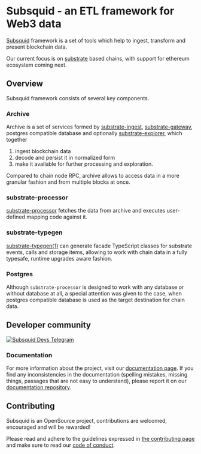 # Subsquid - an ETL framework for Web3 data

[Subsquid](https://subsquid.io/) framework is a set of tools which help
to ingest, transform and present blockchain data.

Our current focus is on [substrate](https://substrate.io) based chains,
with support for ethereum ecosystem coming next.

## Overview

Subsquid framework consists of several key components.

### Archive

Archive is a set of services formed by [substrate-ingest](substrate-ingest),
[substrate-gateway](https://github.com/subsquid/archive-gateway), postgres compatible database
and optionally [substrate-explorer](substrate-explorer), which together

1. ingest blockchain data
2. decode and persist it in normalized form
3. make it available for further processing and exploration.

Compared to chain node RPC, 
archive allows to access data in a more granular fashion and from multiple blocks at once.

### substrate-processor

[substrate-processor](substrate-processor) fetches the data from archive and executes
user-defined mapping code against it.

### substrate-typegen

[substrate-typegen(1)](substrate-typegen) can generate facade TypeScript classes
for substrate events, calls and storage items, allowing to work with chain data
in a fully typesafe, runtime upgrades aware fashion.

### Postgres

Although `substrate-processor` is designed to work with any database or without
database at all, a special attention was given to the case, 
when postgres compatible database is used as the target destination for chain data.



## Developer community

[![Subsquid Devs Telegram](https://badgen.net/badge/Subsquid%20Developers/telegram?icon=telegram&)](https://t.me/HydraDevs)

### Documentation

For more information about the project, visit our [documentation page](docs.subsquid.io).
If you find any inconsistencies in the documentation (spelling mistakes, missing things, passages that are not easy to understand), 
please report it on our [documentation repository](https://github.com/subsquid/docs).

## Contributing

Subsquid is an OpenSource project, contributions are welcomed, encouraged and will be rewarded!

Please read and adhere to the guidelines expressed in [the contributing page](CONTRIBUTING.md) 
and make sure to read our [code of conduct](CODE_OF_CONDUCT.md).
